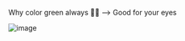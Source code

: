 Why color green always 😵‍💫
--> Good for your eyes

![image](https://github.com/user-attachments/assets/2db50340-4767-4b30-bf2c-d4852994ecad)


